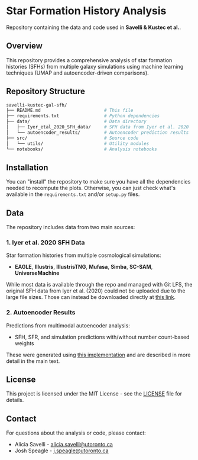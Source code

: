 # Star Formation History Analysis

Repository containing the data and code used in **Savelli & Kustec et al.**.

## Overview

This repository provides a comprehensive analysis of star formation histories (SFHs) from multiple galaxy simulations using machine learning techniques (UMAP and autoencoder-driven comparisons).

## Repository Structure

```bash
savelli-kustec-gal-sfh/
├── README.md                        # This file
├── requirements.txt                 # Python dependencies
├── data/                            # Data directory
│   ├── Iyer_etal_2020_SFH_data/     # SFH data from Iyer et al. 2020
│   └── autoencoder_results/         # Autoencoder prediction results  
├── src/                             # Source code
│   └── utils/                       # Utility modules
└── notebooks/                       # Analysis notebooks
```

## Installation

You can "install" the repository to make sure you have all the dependencies needed to recompute the plots. Otherwise, you can just check what's available in the `requirements.txt` and/or `setup.py` files.

## Data

The repository includes data from two main sources:

### 1. Iyer et al. 2020 SFH Data

Star formation histories from multiple cosmological simulations:

- **EAGLE**, **Illustris**, **IllustrisTNG**, **Mufasa**, **Simba**, **SC-SAM**, **UniverseMachine**

While most data is available through the repo and managed with Git LFS, the original SFH data from Iyer et al. (2020) could not be uploaded due to the large file sizes. Those can instead be downloaded directly at [this link](https://www.dropbox.com/scl/fi/y40lkcyq547i99fpzidyv/Iyer_etal_2020_SFH_data.zip?rlkey=znhkushf5vhr01hrs07m98t1j&dl=0).

### 2. Autoencoder Results  

Predictions from multimodal autoencoder analysis:

- SFH, SFR, and simulation predictions with/without number count-based weights

These were generated using [this implementation](https://github.com/harrypenguin/Multimodal-Autoencoder) and are described in more detail in the main text.

## License

This project is licensed under the MIT License - see the [LICENSE](LICENSE) file for details.

## Contact

For questions about the analysis or code, please contact:

- Alicia Savelli - <alicia.savelli@utoronto.ca>
- Josh Speagle - <j.speagle@utoronto.ca>
